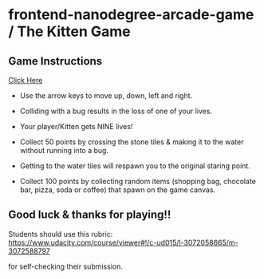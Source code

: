 frontend-nanodegree-arcade-game / The Kitten Game
=================================================

## Game Instructions 

[Click Here](http://samurairanderson.github.io/P3-Classic-Arcade-Game-Clone)

* Use the arrow keys to move up, down, left and right. 

* Colliding with a bug results in the loss of one of your lives.

* Your player/Kitten gets NINE lives!

* Collect 50 points by crossing the stone tiles & making it to the water without running into a bug.

* Getting to the water tiles will respawn you to the original staring point.

* Collect 100 points by collecting random items (shopping bag, chocolate bar, pizza, soda or coffee) that spawn on the game canvas.

## Good luck & thanks for playing!!



Students should use this rubric: https://www.udacity.com/course/viewer#!/c-ud015/l-3072058665/m-3072588797

for self-checking their submission.
